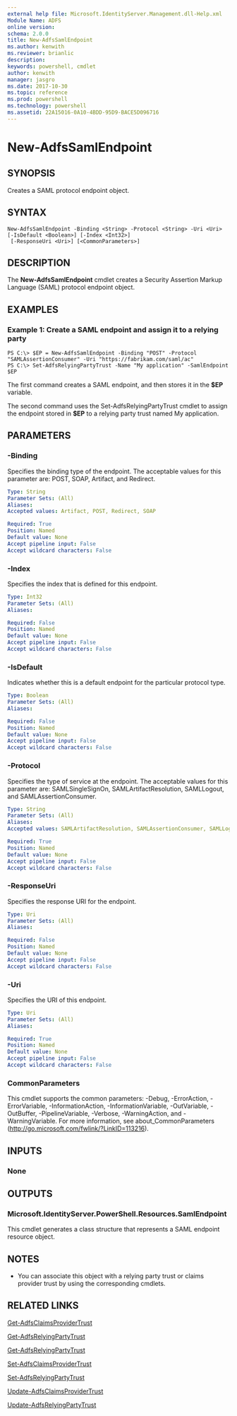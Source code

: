 ```yaml
---
external help file: Microsoft.IdentityServer.Management.dll-Help.xml
Module Name: ADFS
online version: 
schema: 2.0.0
title: New-AdfsSamlEndpoint
ms.author: kenwith
ms.reviewer: brianlic
description: 
keywords: powershell, cmdlet
author: kenwith
manager: jasgro
ms.date: 2017-10-30
ms.topic: reference
ms.prod: powershell
ms.technology: powershell
ms.assetid: 22A15016-0A10-4BDD-95D9-BACE5D096716
---
```


# New-AdfsSamlEndpoint

## SYNOPSIS
Creates a SAML protocol endpoint object.

## SYNTAX

```
New-AdfsSamlEndpoint -Binding <String> -Protocol <String> -Uri <Uri> [-IsDefault <Boolean>] [-Index <Int32>]
 [-ResponseUri <Uri>] [<CommonParameters>]
```

## DESCRIPTION
The **New-AdfsSamlEndpoint** cmdlet creates a Security Assertion Markup Language (SAML) protocol endpoint object.

## EXAMPLES

### Example 1: Create a SAML endpoint and assign it to a relying party
```
PS C:\> $EP = New-AdfsSamlEndpoint -Binding "POST" -Protocol "SAMLAssertionConsumer" -Uri "https://fabrikam.com/saml/ac"
PS C:\> Set-AdfsRelyingPartyTrust -Name "My application" -SamlEndpoint $EP
```

The first command creates a SAML endpoint, and then stores it in the **$EP** variable.

The second command uses the Set-AdfsRelyingPartyTrust cmdlet to assign the endpoint stored in **$EP** to a relying party trust named My application.

## PARAMETERS

### -Binding
Specifies the binding type of the endpoint.
The acceptable values for this parameter are: POST, SOAP, Artifact, and Redirect.

```yaml
Type: String
Parameter Sets: (All)
Aliases: 
Accepted values: Artifact, POST, Redirect, SOAP

Required: True
Position: Named
Default value: None
Accept pipeline input: False
Accept wildcard characters: False
```

### -Index
Specifies the index that is defined for this endpoint.

```yaml
Type: Int32
Parameter Sets: (All)
Aliases: 

Required: False
Position: Named
Default value: None
Accept pipeline input: False
Accept wildcard characters: False
```

### -IsDefault
Indicates whether this is a default endpoint for the particular protocol type.

```yaml
Type: Boolean
Parameter Sets: (All)
Aliases: 

Required: False
Position: Named
Default value: None
Accept pipeline input: False
Accept wildcard characters: False
```

### -Protocol
Specifies the type of service at the endpoint.
The acceptable values for this parameter are: SAMLSingleSignOn, SAMLArtifactResolution, SAMLLogout, and SAMLAssertionConsumer.

```yaml
Type: String
Parameter Sets: (All)
Aliases: 
Accepted values: SAMLArtifactResolution, SAMLAssertionConsumer, SAMLLogout, SAMLSingleSignOn

Required: True
Position: Named
Default value: None
Accept pipeline input: False
Accept wildcard characters: False
```

### -ResponseUri
Specifies the response URI for the endpoint.

```yaml
Type: Uri
Parameter Sets: (All)
Aliases: 

Required: False
Position: Named
Default value: None
Accept pipeline input: False
Accept wildcard characters: False
```

### -Uri
Specifies the URI of this endpoint.

```yaml
Type: Uri
Parameter Sets: (All)
Aliases: 

Required: True
Position: Named
Default value: None
Accept pipeline input: False
Accept wildcard characters: False
```

### CommonParameters
This cmdlet supports the common parameters: -Debug, -ErrorAction, -ErrorVariable, -InformationAction, -InformationVariable, -OutVariable, -OutBuffer, -PipelineVariable, -Verbose, -WarningAction, and -WarningVariable. For more information, see about_CommonParameters (http://go.microsoft.com/fwlink/?LinkID=113216).

## INPUTS

### None

## OUTPUTS

### Microsoft.IdentityServer.PowerShell.Resources.SamlEndpoint
This cmdlet generates a class structure that represents a SAML endpoint resource object.

## NOTES
* You can associate this object with a relying party trust or claims provider trust by using the corresponding cmdlets.

## RELATED LINKS

[Get-AdfsClaimsProviderTrust](./Get-AdfsClaimsProviderTrust.md)

[Get-AdfsRelyingPartyTrust](./Get-AdfsRelyingPartyTrust.md)

[Get-AdfsRelyingPartyTrust](./Get-AdfsRelyingPartyTrust.md)

[Set-AdfsClaimsProviderTrust](./Set-AdfsClaimsProviderTrust.md)

[Set-AdfsRelyingPartyTrust](./Set-AdfsRelyingPartyTrust.md)

[Update-AdfsClaimsProviderTrust](./Update-AdfsClaimsProviderTrust.md)

[Update-AdfsRelyingPartyTrust](./Update-AdfsRelyingPartyTrust.md)
